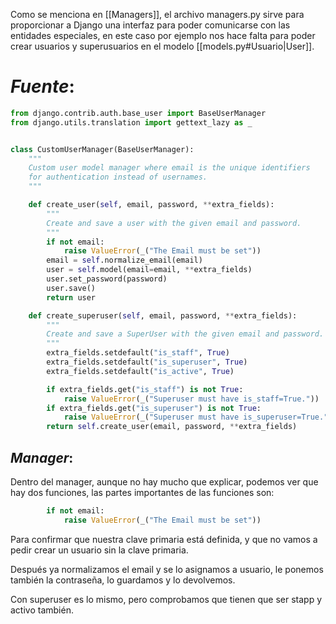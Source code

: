 Como se menciona en [[Managers]], el archivo managers.py sirve para proporcionar a Django una interfaz para poder comunicarse con las entidades especiales, en este caso por ejemplo
nos hace falta para poder crear usuarios y superusuarios en el modelo [[models.py#Usuario|User]].
# *Fuente*:
```Python
from django.contrib.auth.base_user import BaseUserManager
from django.utils.translation import gettext_lazy as _


class CustomUserManager(BaseUserManager):
    """
    Custom user model manager where email is the unique identifiers
    for authentication instead of usernames.
    """

    def create_user(self, email, password, **extra_fields):
        """
        Create and save a user with the given email and password.
        """
        if not email:
            raise ValueError(_("The Email must be set"))
        email = self.normalize_email(email)
        user = self.model(email=email, **extra_fields)
        user.set_password(password)
        user.save()
        return user

    def create_superuser(self, email, password, **extra_fields):
        """
        Create and save a SuperUser with the given email and password.
        """
        extra_fields.setdefault("is_staff", True)
        extra_fields.setdefault("is_superuser", True)
        extra_fields.setdefault("is_active", True)

        if extra_fields.get("is_staff") is not True:
            raise ValueError(_("Superuser must have is_staff=True."))
        if extra_fields.get("is_superuser") is not True:
            raise ValueError(_("Superuser must have is_superuser=True."))
        return self.create_user(email, password, **extra_fields)
```

## ***Manager***:
Dentro del manager, aunque no hay mucho que explicar, podemos ver que hay dos funciones, las partes importantes de las funciones son:
```Python
        if not email:
            raise ValueError(_("The Email must be set"))
```
Para confirmar que nuestra clave primaria está definida, y que no vamos a pedir crear un usuario sin la clave primaria.

Después ya normalizamos el email y se lo asignamos a usuario, le ponemos también la contraseña, lo guardamos y lo devolvemos.

Con superuser es lo mismo, pero comprobamos que tienen que ser stapp y activo también.